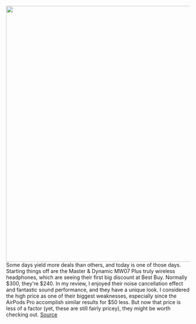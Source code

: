 <img src='https://cdn.vox-cdn.com/thumbor/9yZTxCKHdaUB64iph5wfw2a6ri4=/0x0:2040x1360/1200x800/filters:focal(942x457:1268x783)/cdn.vox-cdn.com/uploads/chorus_image/image/66580301/akrales_191016_3736_0047.0.jpg' width='700px' /><br/>
Some days yield more deals than others, and today is one of those days. Starting things off are the Master & Dynamic MW07 Plus truly wireless headphones, which are seeing their first big discount at Best Buy. Normally $300, they're $240. In my review, I enjoyed their noise cancellation effect and fantastic sound performance, and they have a unique look. I considered the high price as one of their biggest weaknesses, especially since the AirPods Pro accomplish similar results for $50 less. But now that price is less of a factor (yet, these are still fairly pricey), they might be worth checking out.
<a href='https://www.theverge.com/good-deals/2020/3/31/21201004/master-dynamic-mw07-plus-headphones-peak-design-backpack-games-sale'> Source <a/>